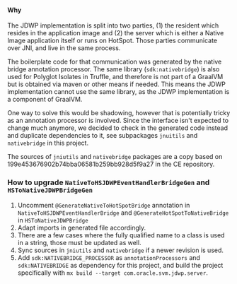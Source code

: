 #### Why

The JDWP implementation is split into two parties, (1) the resident which resides in the application image and (2) the server which is either a Native Image application itself or runs on HotSpot. Those parties communicate over JNI, and live in the same process.

The boilerplate code for that communication was generated by the native bridge annotation processor.  The same library (`sdk:nativebridge`) is also used for Polyglot Isolates in Truffle, and therefore is not part of a GraalVM but is obtained via maven or other means if needed.  This means the JDWP implementation cannot use the same library, as the JDWP implementation is a component of GraalVM.

One way to solve this would be shadowing, however that is potentially tricky as an annotation processor is involved.  Since the interface isn't expected to change much anymore, we decided to check in the generated code instead and duplicate dependencies to it, see subpackages `jnuitils` and `nativebridge` in this project.


The sources of `jniutils` and `nativebridge` packages are a copy based on 199e453676902b74bba06581b259bb928d5f9a27 in the CE repository.

### How to upgrade `NativeToHSJDWPEventHandlerBridgeGen` and `HSToNativeJDWPBridgeGen`

1. Uncomment `@GenerateNativeToHotSpotBridge` annotation in `NativeToHSJDWPEventHandlerBridge` and `@GenerateHotSpotToNativeBridge` in `HSToNativeJDWPBridge`
2. Adapt imports in generated file accordingly.
3. There are a few cases where the fully qualified name to a class is used in a string, those must be updated as well.
4. Sync sources in `jniutils` and `nativebridge` if a newer revision is used.
5. Add `sdk:NATIVEBRIDGE_PROCESSOR` as `annotationProcessors` and `sdk:NATIVEBRIDGE` as dependency for this project, and build the project specifically with `mx build --target com.oracle.svm.jdwp.server`.
